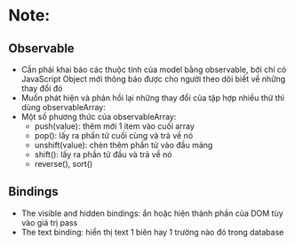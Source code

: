 # Note:
## Observable
- Cần phải khai báo các thuộc tính của model bằng observable, bởi chỉ có JavaScript Object mới thông báo được cho người theo dõi biết về những thay đổi đó
- Muốn phát hiện và phản hồi lại những thay đổi của tập hợp nhiều thứ thì dùng observableArray:
- Một số phương thức của observableArray: 
    - push(value): thêm mới 1 item vào cuối array
    - pop(): lấy ra phần tử cuối cùng và trả về nó 
    - unshift(value): chèn thêm phần tử vào đầu mảng
    - shift(): lấy ra phần tử đầu và trả về nó
    - reverse(), sort() 

## Bindings 
- The visible and hidden bindings: ẩn hoặc hiện thành phần của DOM tùy vào giá trị pass
- The text binding: hiển thị text 1 biên hay 1 trường nào đó trong database 